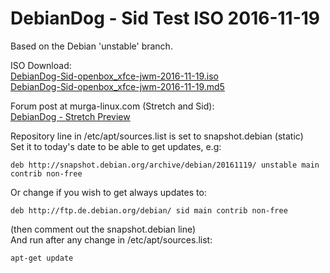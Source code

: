 # DebianDog - Sid Test ISO 2016-11-19

Based on the Debian 'unstable' branch.

ISO Download:   
[DebianDog-Sid-openbox_xfce-jwm-2016-11-19.iso](https://github.com/DebianDog/Sid/releases/download/v1.0/DebianDog-Sid-openbox_xfce-jwm-2016-11-19.iso)    
[DebianDog-Sid-openbox_xfce-jwm-2016-11-19.md5](https://github.com/DebianDog/Sid/releases/download/v1.0/DebianDog-Sid-openbox_xfce-jwm-2016-11-19.md5)

Forum post at murga-linux.com (Stretch and Sid):   
[DebianDog - Stretch Preview](http://murga-linux.com/puppy/viewtopic.php?p=931862#931862)

Repository line in /etc/apt/sources.list is set to snapshot.debian (static)   
Set it to today's date to be able to get updates, e.g:
```
deb http://snapshot.debian.org/archive/debian/20161119/ unstable main contrib non-free
```    
Or change if you wish to get always updates to:
```
deb http://ftp.de.debian.org/debian/ sid main contrib non-free
```   
(then comment out the snapshot.debian line)   
And run after any change in /etc/apt/sources.list:
```
apt-get update
```    


